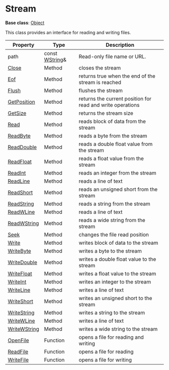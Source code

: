 # Stream #

**Base class**: [Object](Object.md)

This class provides an interface for reading and writing files.

| Property | Type | Description |
| ----- | ----- | ----- |
| path | const [WString](WString.md)& | Read-only file name or URL. |
| [Close](Stream_Close.md) | Method | closes the stream |
| [Eof](Stream_Eof.md) | Method | returns true when the end of the stream is reached |
| [Flush](Stream_Flush.md) | Method | flushes the stream |
| [GetPosition](Stream_GetPosition.md) | Method | returns the current position for read and write operations |
| [GetSize](Stream_GetSize.md) | Method | returns the stream size |
| [Read](Stream_Read.md) | Method | reads block of data from the stream |
| [ReadByte](Stream_ReadByte.md) | Method | reads a byte from the stream |
| [ReadDouble](Stream_ReadDouble.md) | Method | reads a double float value from the stream |
| [ReadFloat](Stream_ReadFloat.md) | Method | reads a float value from the stream |
| [ReadInt](Stream_ReadInt.md) | Method | reads an integer from the stream |
| [ReadLine](Stream_ReadLine.md) | Method | reads a line of text |
| [ReadShort](Stream_ReadShort.md) | Method | reads an unsigned short from the stream |
| [ReadString](Stream_ReadString.md) | Method | reads a string from the stream |
| [ReadWLine](Stream_ReadWLine.md) | Method | reads a line of text |
| [ReadWString](Stream_ReadWString.md) | Method | reads a wide string from the stream |
| [Seek](Stream_Seek.md) | Method | changes the file read position |
| [Write](Stream_Write.md) | Method | writes block of data to the stream |
| [WriteByte](Stream_WriteByte.md) | Method | writes a byte to the stream |
| [WriteDouble](Stream_WriteDouble.md) | Method | writes a double float value to the stream |
| [WriteFloat](Stream_WriteFloat.md) | Method | writes a float value to the stream |
| [WriteInt](Stream_WriteInt.md) | Method | writes an integer to the stream |
| [WriteLine](Stream_WriteLine.md) | Method | writes a line of text |
| [WriteShort](Stream_WriteShort.md) | Method | writes an unsigned short to the stream |
| [WriteString](Stream_WriteString.md) | Method | writes a string to the stream |
| [WriteWLine](Stream_WriteWLine.md) | Method | writes a line of text |
| [WriteWString](Stream_WriteWString.md) | Method | writes a wide string to the stream |
| [OpenFile](OpenFile) | Function | opens a file for reading and writing |
| [ReadFile](ReadFile) | Function | opens a file for reading |
| [WriteFile](WriteFile) | Function | opens a file for writing |
